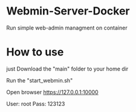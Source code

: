 # Webmin-Server-Docker
Run simple web-admin managment on container

# How to use
just Download the "main" folder to your home dir


Run the "start_webmin.sh"


Open browser https://127.0.0.1:10000


User: root
Pass: 123123
